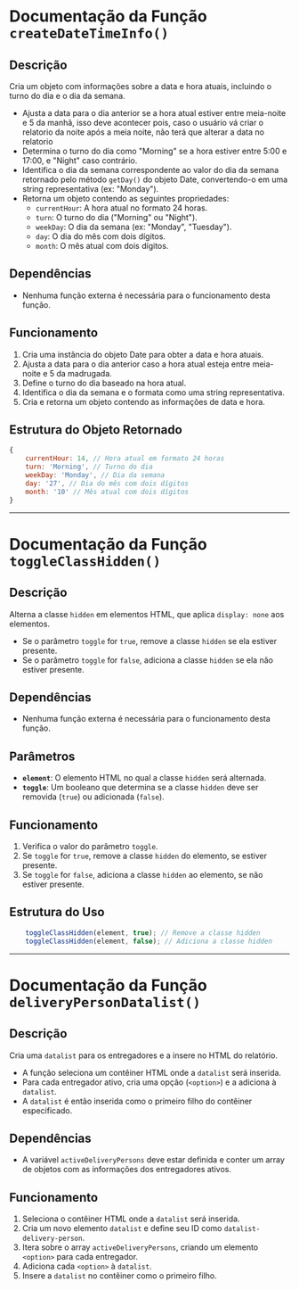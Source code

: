 # Documentação da Função `createDateTimeInfo()`

## Descrição
Cria um objeto com informações sobre a data e hora atuais, incluindo o turno do dia e o dia da semana.

- Ajusta a data para o dia anterior se a hora atual estiver entre meia-noite e 5 da manhã, isso deve acontecer pois, caso o usuário vá criar o relatorio da noite após a meia noite, não terá que alterar a data no relatorio
- Determina o turno do dia como "Morning" se a hora estiver entre 5:00 e 17:00, e "Night" caso contrário.
- Identifica o dia da semana correspondente ao valor do dia da semana retornado pelo método `getDay()` do objeto Date, convertendo-o em uma string representativa (ex: "Monday").
- Retorna um objeto contendo as seguintes propriedades:
  - `currentHour`: A hora atual no formato 24 horas.
  - `turn`: O turno do dia ("Morning" ou "Night").
  - `weekDay`: O dia da semana (ex: "Monday", "Tuesday").
  - `day`: O dia do mês com dois dígitos.
  - `month`: O mês atual com dois dígitos.

## Dependências
- Nenhuma função externa é necessária para o funcionamento desta função.

## Funcionamento
1. Cria uma instância do objeto Date para obter a data e hora atuais.
2. Ajusta a data para o dia anterior caso a hora atual esteja entre meia-noite e 5 da madrugada.
3. Define o turno do dia baseado na hora atual.
4. Identifica o dia da semana e o formata como uma string representativa.
5. Cria e retorna um objeto contendo as informações de data e hora.

## Estrutura do Objeto Retornado
```javascript
{
    currentHour: 14, // Hora atual em formato 24 horas
    turn: 'Morning', // Turno do dia
    weekDay: 'Monday', // Dia da semana
    day: '27', // Dia do mês com dois dígitos
    month: '10' // Mês atual com dois dígitos
}
```

___

# Documentação da Função `toggleClassHidden()`

## Descrição
Alterna a classe `hidden` em elementos HTML, que aplica `display: none` aos elementos.

- Se o parâmetro `toggle` for `true`, remove a classe `hidden` se ela estiver presente.
- Se o parâmetro `toggle` for `false`, adiciona a classe `hidden` se ela não estiver presente.

## Dependências
- Nenhuma função externa é necessária para o funcionamento desta função.

## Parâmetros
- **`element`**: O elemento HTML no qual a classe `hidden` será alternada.
- **`toggle`**: Um booleano que determina se a classe `hidden` deve ser removida (`true`) ou adicionada (`false`).

## Funcionamento
1. Verifica o valor do parâmetro `toggle`.
2. Se `toggle` for `true`, remove a classe `hidden` do elemento, se estiver presente.
3. Se `toggle` for `false`, adiciona a classe `hidden` ao elemento, se não estiver presente.

## Estrutura do Uso
```javascript
    toggleClassHidden(element, true); // Remove a classe hidden
    toggleClassHidden(element, false); // Adiciona a classe hidden
```

___

# Documentação da Função `deliveryPersonDatalist()`

## Descrição
Cria uma `datalist` para os entregadores e a insere no HTML do relatório.

- A função seleciona um contêiner HTML onde a `datalist` será inserida.
- Para cada entregador ativo, cria uma opção (`<option>`) e a adiciona à `datalist`.
- A `datalist` é então inserida como o primeiro filho do contêiner especificado.

## Dependências
- A variável `activeDeliveryPersons` deve estar definida e conter um array de objetos com as informações dos entregadores ativos.

## Funcionamento
1. Seleciona o contêiner HTML onde a `datalist` será inserida.
2. Cria um novo elemento `datalist` e define seu ID como `datalist-delivery-person`.
3. Itera sobre o array `activeDeliveryPersons`, criando um elemento `<option>` para cada entregador.
4. Adiciona cada `<option>` à `datalist`.
5. Insere a `datalist` no contêiner como o primeiro filho.